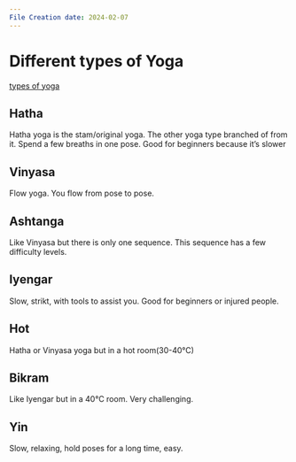 ```yaml
---
File Creation date: 2024-02-07
---
```

# Different types of Yoga
[types of yoga](https://youtu.be/iZTXTzc8Gj8?si=3a-BGP-hfFQ4W8U3)
## Hatha
Hatha yoga is the stam/original yoga. The other yoga type branched of from it.
Spend a few breaths in one pose.
Good for beginners because it’s slower
## Vinyasa
Flow yoga. You flow from pose to pose.

## Ashtanga
Like Vinyasa but there is only one sequence. This sequence has a few difficulty levels.
## Iyengar
Slow, strikt, with tools to assist you. Good for beginners or injured people.
## Hot
Hatha or Vinyasa yoga but in a hot room(30-40°C)

## Bikram
Like Iyengar but in a 40°C room.
Very challenging.
## Yin
Slow, relaxing, hold poses for a long time, easy.